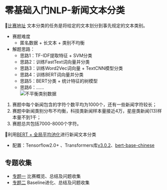# 零基础入门NLP-新闻文本分类
🎯[比赛地址](https://tianchi.aliyun.com/competition/entrance/531810/introduction)
文本分类的任务是将给定的文本划分到事先规定的文本类别。

- 赛题难度
	- 匿名数据 + 长文本 + 类别不均衡
- 解题思路：
	- 思路1：TF-IDF提取特征 + SVM分类
	- 思路2：训练FastText词向量并分类
	- 思路3：训练Word2Vec词向量 + TextCNN模型分类
	- 思路4：训练BERT词向量并分类
	- 思路5：BERT分类 + 统计特征的树模型
	- 思路6：......  
![不平衡类别数据](https://img-blog.csdnimg.cn/20200804153539796.png?x-oss-process=image/watermark,type_ZmFuZ3poZW5naGVpdGk,shadow_10,text_aHR0cHM6Ly9ibG9nLmNzZG4ubmV0L3dlaXhpbl80NDkyMjE3NQ==,size_16,color_FFFFFF,t_70)
1. 赛题中每个新闻包含的字符个数平均为1000个，还有一些新闻字符较长；
2. 赛题中新闻类别分布不均衡，科技类新闻样本量接近4万，星座类新闻(13)样本量不到1千；
3. 赛题总共包括7000-8000个字符。

🛴利用[BERT + 全局平均池化](https://github.com/Taurids/News_text_classification/blob/master/code/Simple_BERT.ipynb)进行新闻文本分类
- 配置：Tensorflow2.0+ 、Transformers库[v3.0.2](https://huggingface.co/transformers/)、[bert-base-chinese](https://huggingface.co/bert-base-chinese#list-files)

## 专题收集
- [专题一](https://shimo.im/docs/XjgPqPPXtqXTQPGh) 比赛概览、总结及问题收集
- [专题二](https://shimo.im/docs/6xXdKRGkTCWHddx8) Baseline进化、总结及问题收集